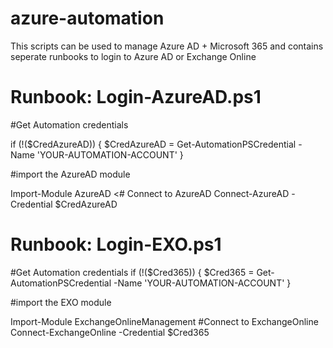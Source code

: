 # azure-automation
This scripts can be used to manage Azure AD + Microsoft 365 and contains seperate runbooks to login to Azure AD or Exchange Online

# Runbook: Login-AzureAD.ps1

#Get Automation credentials

if (!($CredAzureAD)) {
    $CredAzureAD = Get-AutomationPSCredential -Name 'YOUR-AUTOMATION-ACCOUNT'
}

#import the AzureAD module

Import-Module AzureAD
<# Connect to AzureAD
Connect-AzureAD -Credential $CredAzureAD

# Runbook: Login-EXO.ps1
#Get Automation credentials
if (!($Cred365)) {
    $Cred365 = Get-AutomationPSCredential -Name 'YOUR-AUTOMATION-ACCOUNT'
}

#import the EXO module

Import-Module ExchangeOnlineManagement
#Connect to ExchangeOnline
Connect-ExchangeOnline -Credential $Cred365
